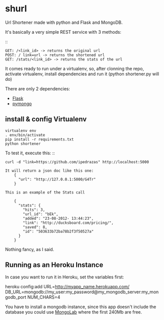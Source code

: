 shurl
====

Url Shortener made with python and Flask and MongoDB.

It's basically a very simple REST service with 3 methods:

::

    GET: /<link_id> -> returns the original url
    POST: / link=url -> returns the shortened url
    GET: /stats/<link_id> -> returns the stats of the url

It comes ready to run under a virtualenv, so, after clonning the repo, activate virtualenv, install dependencies and run it (python shortener.py will do)

There are only 2 dependencies:
- [Flask](http://flask.pocoo.org/)
- [pymongo](http://api.mongodb.org/python/current/)

install & config Virtualenv
---------------------------
    virtualenv env
    . env/bin/activate
    pip install -r requirements.txt
    python shortener


To test it, execute this:
::

    curl -d "link=https://github.com/ipedrazas" http://localhost:5000

    It will return a json doc like this one:
        {
          "url": "http://127.0.0.1:5000/G4Tr"
        }

    This is an example of the Stats call

        {
          "stats": {
            "hits": 3,
            "url_id": "bEk",
            "added": "23-08-2012- 13:44:23",
            "link": "http://ducksboard.com/pricing/",
            "saved": 8,
            "id": "503633b72ba78b2f3f50527a"
          }
        }

Nothing fancy, as I said.

Running as an Heroku Instance
-----------------------------

In case you want to run it in Heroku, set the variables first:

heroku config:add URL=http://myapp_name.herokuapp.com/ DB_URL=mongodb://my_user:my_password@my_mongodb_server:my_mongodb_port NUM_CHARS=4

You have to install a mongodb instance, since this app doesn't include the database you could use [MongoLab](https://mongolab.com) where the first 240Mb are free.
